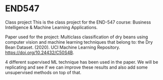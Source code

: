 # END547
Class project
This is the class project for the END-547 course: Business Intelligence & Machine Learning Applications.

Paper used for the project: Multiclass classification of dry beans using computer vision and machine learning techniques
that belong to: the Dry Bean Dataset. (2020). UCI Machine Learning Repository. https://doi.org/10.24432/C50S4B.

4 different supervised ML technique has been used in the paper. We will be replicating and see if we can improve these results and also add some unsupervised methods on top of that.

